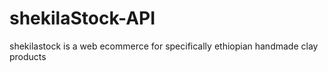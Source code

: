 # shekilaStock-API
shekilastock is a web ecommerce for specifically ethiopian handmade clay products
